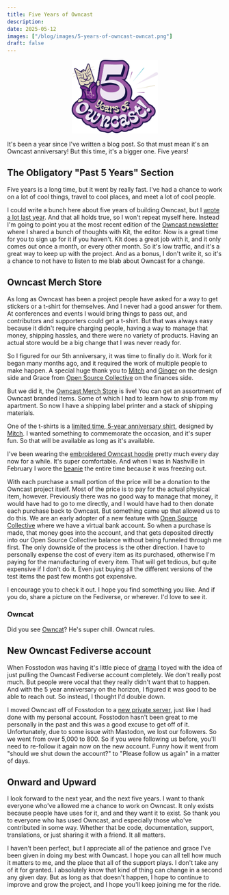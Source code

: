 ```yaml
---
title: Five Years of Owncast
description:
date: 2025-05-12
images: ["/blog/images/5-years-of-owncast-owncat.png"]
draft: false
---
```


<center>
<img src="/blog/images/5-years-of-owncast-owncat.webp" alt="Five years of Owncast" width="40%"/>
</center>

It's been a year since I've written a blog post. So that must mean it's an Owncast anniversary! But this time, it's a bigger one. Five years!

## The Obligatory "Past 5 Years" Section

Five years is a long time, but it went by really fast. I've had a chance to work on a lot of cool things, travel to cool places, and meet a lot of cool people.

I could write a bunch here about five years of building Owncast, but I [wrote a lot last year](/blog/2024/05/today-marks-four-years-of-owncast/). And that all holds true, so I won't repeat myself here. Instead I'm going to point you at the most recent edition of the [Owncast newsletter](https://owncast.ghost.io/owncast-newsletter-may-2025/) where I shared a bunch of thoughts with Kit, the editor. Now is a great time for you to sign up for it if you haven't. Kit does a great job with it, and it only comes out once a month, or every other month. So it's low traffic, and it's a great way to keep up with the project. And as a bonus, I don't write it, so it's a chance to not have to listen to me blab about Owncast for a change.

## Owncast Merch Store

As long as Owncast has been a project people have asked for a way to get stickers or a t-shirt for themselves. And I never had a good answer for them. At conferences and events I would bring things to pass out, and contributors and supporters could get a t-shirt. But that was always easy because it didn't require charging people, having a way to manage that money, shipping hassles, and there were no variety of products. Having an actual store would be a big change that I was never ready for.

So I figured for our 5th anniversary, it was time to finally do it. Work for it began many months ago, and it required the work of multiple people to make happen. A special huge thank you to [Mitch](https://donaberger.xyz/) and [Ginger](https://gingervitis.net/) on the design side and Grace from [Open Source Collective](https://oscollective.org/) on the finances side.

But we did it, the [Owncast Merch Store](https://merch.owncast.online) is live! You can get an assortment of Owncast branded items. Some of which I had to learn how to ship from my apartment. So now I have a shipping label printer and a stack of shipping materials.

One of the t-shirts is a [limited time, 5-year anniversary shirt](https://merch.owncast.online/category/clothing), designed by [Mitch](https://donaberger.xyz/). I wanted something to commemorate the occasion, and it's super fun. So that will be available as long as it's available.

I've been wearing the [embroidered Owncast hoodie](https://merch.owncast.online/product/owncast-embroidered-logo-zip-up-hoodie) pretty much every day now for a while. It's super comfortable. And when I was in Nashville in February I wore the [beanie](https://merch.owncast.online/product/ribbed-knit-beanie) the entire time because it was freezing out.

With each purchase a small portion of the price will be a donation to the Owncast project itself. Most of the price is to pay for the actual physical item, however. Previously there was no good way to manage that money, it would have had to go to me directly, and I would have had to then donate each purchase back to Owncast. But something came up that allowed us to do this. We are an early adopter of a new feature with [Open Source Collective](https://oscollective.org/) where we have a virtual bank account. So when a purchase is made, that money goes into the account, and that gets deposited directly into our Open Source Collective balance without being funneled through me first. The only downside of the process is the other direction. I have to personally expense the cost of every item as its purchased, otherwise I'm paying for the manufacturing of every item. That will get tedious, but quite expensive if I don't do it. Even just buying all the different versions of the test items the past few months got expensive.

I encourage you to check it out. I hope you find something you like. And if you do, share a picture on the Fediverse, or wherever. I'd love to see it.

### Owncat

Did you see [Owncat](https://owncast.bigcartel.com/product/owncat-unisex-hoodie)? He's super chill. Owncat rules.

## New Owncast Fediverse account

When Fosstodon was having it's little piece of [drama](https://hub.fosstodon.org/) I toyed with the idea of just pulling the Owncast Fediverse account completely. We don't really post much. But people were vocal that they really didn't want that to happen. And with the 5 year anniversary on the horizon, I figured it was good to be able to reach out. So instead, I thought I'd double down.

I moved Owncast off of Fosstodon to a [new private server](https://social.owncast.online/@owncast), just like I had done with my personal account. Fosstodon hasn't been great to me personally in the past and this was a good excuse to get off of it. Unfortunately, due to some issue with Mastodon, we lost our followers. So we went from over 5,000 to 800. So if you were following us before, you'll need to re-follow it again now on the new account. Funny how it went from "should we shut down the account?" to "Please follow us again" in a matter of days.

## Onward and Upward

I look forward to the next year, and the next five years. I want to thank everyone who've allowed me a chance to work on Owncast. It only exists because people have uses for it, and and they want it to exist. So thank you to everyone who has used Owncast, and especially those who've contributed in some way. Whether that be code, documentation, support, translations, or just sharing it with a friend. It all matters.

I haven't been perfect, but I appreciate all of the patience and grace I've been given in doing my best with Owncast. I hope you can all tell how much it matters to me, and the place that all of the support plays. I don't take any of it for granted. I absolutely know that kind of thing can change in a second any given day. But as long as that doesn't happen, I hope to continue to improve and grow the project, and I hope you'll keep joining me for the ride.
